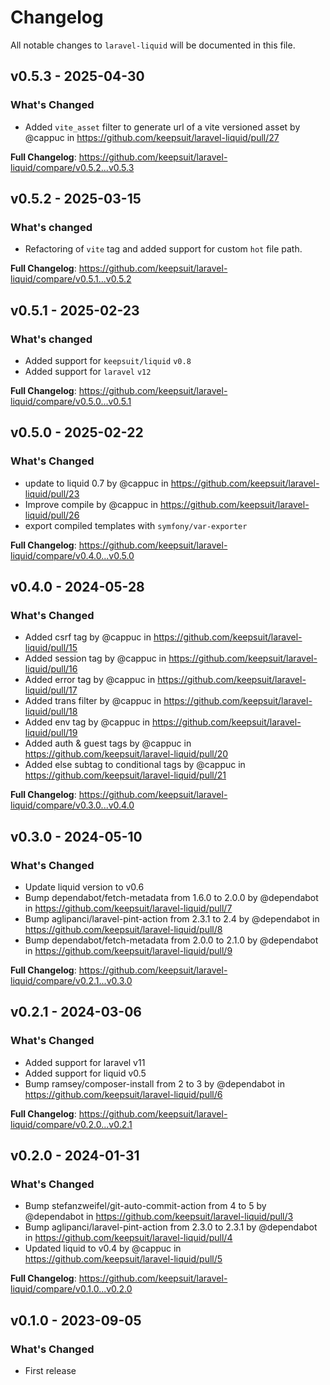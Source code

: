 # Changelog

All notable changes to `laravel-liquid` will be documented in this file.

## v0.5.3 - 2025-04-30

### What's Changed

* Added `vite_asset` filter to generate url of a vite versioned asset by @cappuc in https://github.com/keepsuit/laravel-liquid/pull/27

**Full Changelog**: https://github.com/keepsuit/laravel-liquid/compare/v0.5.2...v0.5.3

## v0.5.2 - 2025-03-15

### What's changed

- Refactoring of `vite` tag and added support for custom `hot` file path.

**Full Changelog**: https://github.com/keepsuit/laravel-liquid/compare/v0.5.1...v0.5.2

## v0.5.1 - 2025-02-23

### What's changed

* Added support for `keepsuit/liquid` `v0.8`
* Added support for `laravel` `v12`

**Full Changelog**: https://github.com/keepsuit/laravel-liquid/compare/v0.5.0...v0.5.1

## v0.5.0 - 2025-02-22

### What's Changed

* update to liquid 0.7 by @cappuc in https://github.com/keepsuit/laravel-liquid/pull/23
* Improve compile by @cappuc in https://github.com/keepsuit/laravel-liquid/pull/26
* export compiled templates with `symfony/var-exporter`

**Full Changelog**: https://github.com/keepsuit/laravel-liquid/compare/v0.4.0...v0.5.0

## v0.4.0 - 2024-05-28

### What's Changed

* Added csrf tag by @cappuc in https://github.com/keepsuit/laravel-liquid/pull/15
* Added session tag by @cappuc in https://github.com/keepsuit/laravel-liquid/pull/16
* Added error tag by @cappuc in https://github.com/keepsuit/laravel-liquid/pull/17
* Added trans filter by @cappuc in https://github.com/keepsuit/laravel-liquid/pull/18
* Added env tag by @cappuc in https://github.com/keepsuit/laravel-liquid/pull/19
* Added auth & guest tags by @cappuc in https://github.com/keepsuit/laravel-liquid/pull/20
* Added else subtag to conditional tags by @cappuc in https://github.com/keepsuit/laravel-liquid/pull/21

**Full Changelog**: https://github.com/keepsuit/laravel-liquid/compare/v0.3.0...v0.4.0

## v0.3.0 - 2024-05-10

### What's Changed

* Update liquid version to v0.6
* Bump dependabot/fetch-metadata from 1.6.0 to 2.0.0 by @dependabot in https://github.com/keepsuit/laravel-liquid/pull/7
* Bump aglipanci/laravel-pint-action from 2.3.1 to 2.4 by @dependabot in https://github.com/keepsuit/laravel-liquid/pull/8
* Bump dependabot/fetch-metadata from 2.0.0 to 2.1.0 by @dependabot in https://github.com/keepsuit/laravel-liquid/pull/9

**Full Changelog**: https://github.com/keepsuit/laravel-liquid/compare/v0.2.1...v0.3.0

## v0.2.1 - 2024-03-06

### What's Changed

* Added support for laravel v11
* Added support for liquid v0.5
* Bump ramsey/composer-install from 2 to 3 by @dependabot in https://github.com/keepsuit/laravel-liquid/pull/6

**Full Changelog**: https://github.com/keepsuit/laravel-liquid/compare/v0.2.0...v0.2.1

## v0.2.0 - 2024-01-31

### What's Changed

* Bump stefanzweifel/git-auto-commit-action from 4 to 5 by @dependabot in https://github.com/keepsuit/laravel-liquid/pull/3
* Bump aglipanci/laravel-pint-action from 2.3.0 to 2.3.1 by @dependabot in https://github.com/keepsuit/laravel-liquid/pull/4
* Updated liquid to v0.4 by @cappuc in https://github.com/keepsuit/laravel-liquid/pull/5

**Full Changelog**: https://github.com/keepsuit/laravel-liquid/compare/v0.1.0...v0.2.0

## v0.1.0 - 2023-09-05

### What's Changed

- First release
